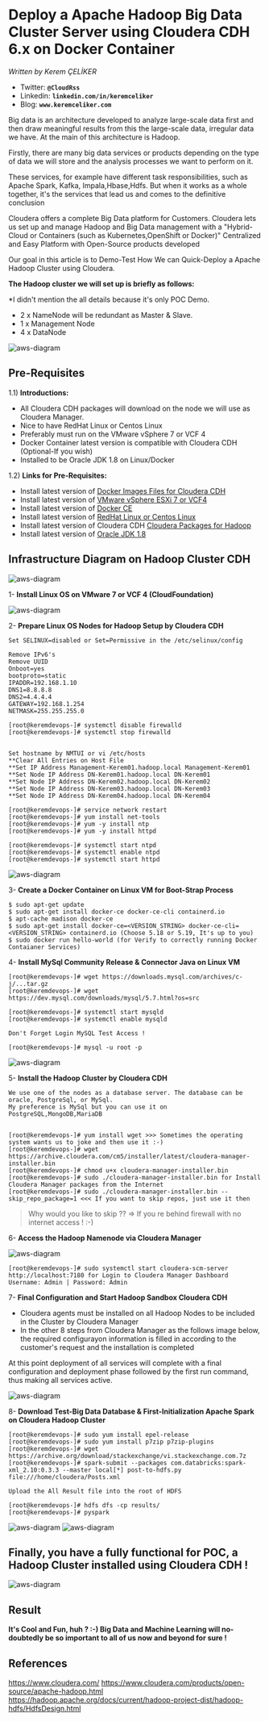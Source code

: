 # Deploy a Apache Hadoop Big Data Cluster Server using Cloudera CDH 6.x on Docker Container
*Written by Kerem ÇELİKER*
- Twitter: **`@CloudRss`**
- Linkedin: **`linkedin.com/in/keremceliker`**
- Blog: **`www.keremceliker.com`**

Big data is an architecture developed to analyze large-scale data first and then draw meaningful results from this the large-scale data, irregular data we have. At the main of this architecture is Hadoop. 

Firstly, there are many big data services or products depending on the type of data we will store and the analysis processes we want to perform on it.

These services, for example have different task responsibilities, such as Apache Spark, Kafka, Impala,Hbase,Hdfs. But when it works as a whole together, it's the services that lead us and comes to the definitive conclusion

Cloudera offers a complete Big Data platform for Customers. Cloudera lets us set up and manage Hadoop and Big Data management with a "Hybrid-Cloud or Containers (such as Kubernetes,OpenShift or Docker)" Centralized and Easy Platform with Open-Source products developed

Our goal in this article is to Demo-Test How We can Quick-Deploy a Apache Hadoop Cluster using Cloudera.


**The Hadoop cluster we will set up is briefly as follows:**

*I didn't mention the all details because it's only POC Demo.

-	2 x NameNode will be redundant as Master & Slave.
-	1 x Management Node
-	4 x DataNode

![aws-diagram](images/Hadoop_Docker.JPG)



## Pre-Requisites

1.1) **Introductions:**

- All Cloudera CDH packages will download on the node we will use as Cloudera Manager.
- Nice to have RedHat Linux or Centos Linux 
- Preferably must run on the VMware vSphere 7 or VCF 4
- Docker Container latest version is compatible with Cloudera CDH (Optional-If you wish)
- Installed to be Oracle JDK 1.8 on Linux/Docker


1.2) **Links for Pre-Requisites:**

-	Install latest version of  [Docker Images Files for Cloudera CDH](https://hub.docker.com/r/cloudera/sandbox-cdh/tags)
  -	Install latest version of [VMware vSphere ESXi 7 or VCF4](https://www.vmware.com/go/cloudfoundation-download)
  -	Install latest version of  [Docker CE](https://docs.docker.com/install/linux/docker-ce/)
  - Install latest version of [RedHat Linux or Centos Linux](http://isoredirect.centos.org/centos/7/isos/x86_64/)
  - Install latest version of Cloudera CDH [Cloudera Packages for Hadoop](https://archive.cloudera.com/cm6/6.3.1/)
  - Install latest version of [Oracle JDK 1.8](https://www.oracle.com/technetwork/java/javase/downloads/jdk8-downloads-2133151.html)


## Infrastructure Diagram on Hadoop Cluster CDH 

![aws-diagram](images/Hadoop.JPG)


1- **Install Linux OS on VMware 7 or VCF 4 (CloudFoundation)**

![aws-diagram](images/VCF.JPG)

2- **Prepare Linux OS Nodes for Hadoop Setup by Cloudera CDH**
```
Set SELINUX=disabled or Set=Permissive in the /etc/selinux/config

Remove IPv6's 
Remove UUID 
Onboot=yes
bootproto=static
IPADDR=192.168.1.10
DNS1=8.8.8.8
DNS2=4.4.4.4
GATEWAY=192.168.1.254
NETMASK=255.255.255.0

[root@keremdevops-]# systemctl disable firewalld
[root@keremdevops-]# systemctl stop firewalld


Set hostname by NMTUI or vi /etc/hosts
**Clear All Entries on Host File
**Set IP Address Management-Kerem01.hadoop.local Management-Kerem01
**Set Node IP Address DN-Kerem01.hadoop.local DN-Kerem01
**Set Node IP Address DN-Kerem02.hadoop.local DN-Kerem02
**Set Node IP Address DN-Kerem03.hadoop.local DN-Kerem03
**Set Node IP Address DN-Kerem04.hadoop.local DN-Kerem04

[root@keremdevops-]# service network restart
[root@keremdevops-]# yum install net-tools
[root@keremdevops-]# yum -y install ntp
[root@keremdevops-]# yum -y install httpd

[root@keremdevops-]# systemctl start ntpd
[root@keremdevops-]# systemctl enable ntpd
[root@keremdevops-]# systemctl start httpd
```

![aws-diagram](images/31.JPG)


3- **Create a Docker Container on Linux VM for Boot-Strap Process**
```
$ sudo apt-get update
$ sudo apt-get install docker-ce docker-ce-cli containerd.io
$ apt-cache madison docker-ce
$ sudo apt-get install docker-ce=<VERSION_STRING> docker-ce-cli=<VERSION_STRING> containerd.io (Choose 5.18 or 5.19, It's up to you)
$ sudo docker run hello-world (for Verify to correctly running Docker Contaianer Services)

```

4- **Install MySql Community Release & Connector Java on Linux VM**
```
[root@keremdevops-]# wget https://downloads.mysql.com/archives/c-j/...tar.gz
[root@keremdevops-]# wget https://dev.mysql.com/downloads/mysql/5.7.html?os=src

[root@keremdevops-]# systemctl start mysqld
[root@keremdevops-]# systemctl enable mysqld

Don't Forget Login MySQL Test Access !

[root@keremdevops-]# mysql -u root -p
```

![aws-diagram](images/mysql.JPG)


5- **Install the Hadoop Cluster by Cloudera CDH**
```
We use one of the nodes as a database server. The database can be oracle, PostgreSql, or MySql. 
My preference is MySql but you can use it on PostgreSQL,MongoDB,MariaDB


[root@keremdevops-]# yum install wget >>> Sometimes the operating system wants us to joke and then use it :-)
[root@keremdevops-]# wget https://archive.cloudera.com/cm5/installer/latest/cloudera-manager-installer.bin
[root@keremdevops-]# chmod u+x cloudera-manager-installer.bin
[root@keremdevops-]# sudo ./cloudera-manager-installer.bin for Install Cloudera Manager packages from the Internet
[root@keremdevops-]# sudo ./cloudera-manager-installer.bin --skip_repo_package=1 <<< If you want to skip repos, just use it then 
```
> Why would you like to skip ??  => If you re behind firewall with no internet access ! :-)

6- **Access the Hadoop Namenode via Cloudera Manager**

![aws-diagram](images/22.JPG)

```
[root@keremdevops-]# sudo systemctl start cloudera-scm-server
http://localhost:7180 for Login to Cloudera Manager Dashboard
Username: Admin | Password: Admin
```
7- **Final Configuration and Start Hadoop Sandbox Cloudera CDH**

- Cloudera agents must be installed on all Hadoop Nodes to be included in the Cluster by Cloudera Manager 
- In the other 8 steps from Cloudera Manager as the follows image below, the required configurayon information is filled in according to the customer's request and the installation is completed

At this point deployment of all services will complete with a final configuration and deployment phase followed by the first run command, thus making all services active.

![aws-diagram](images/24.JPG)


 
8- **Download Test-Big Data Database & First-Initialization Apache Spark on Cloudera Hadoop Cluster** 
```
[root@keremdevops-]# sudo yum install epel-release 
[root@keremdevops-]# sudo yum install p7zip p7zip-plugins
[root@keremdevops-]# wget https://archive.org/download/stackexchange/vi.stackexchange.com.7z
[root@keremdevops-]# spark-submit --packages com.databricks:spark-xml_2.10:0.3.3 --master local[*] post-to-hdfs.py file:///home/cloudera/Posts.xml
```

```
Upload the All Result file into the root of HDFS 

[root@keremdevops-]# hdfs dfs -cp results/
[root@keremdevops-]# pyspark
```
![aws-diagram](images/spark.JPG)
![aws-diagram](images/spark_ui.JPG)


## Finally, you have a fully functional for POC, a Hadoop Cluster installed using Cloudera CDH !


![aws-diagram](images/27.JPG)

## Result

**It's Cool and Fun, huh ? :-) Big Data and Machine Learning will no-doubtedly be so important to all of us now and beyond for sure !**


## References

https://www.cloudera.com/
https://www.cloudera.com/products/open-source/apache-hadoop.html
https://hadoop.apache.org/docs/current/hadoop-project-dist/hadoop-hdfs/HdfsDesign.html


